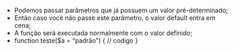 * Podemos passar parâmetros que já possuem um valor pré-determinado;
* Então caso você não passe este parâmetro, o valor default entra em cena;
* A função será executada normalmente com o valor definido;
* function teste($a = “padrão”) {
	 // codigo 
 }